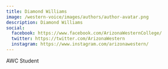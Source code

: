 ```yaml
---
title: Diamond Williams 
image: /western-voice/images/authors/author-avatar.png
description: Diamond Williams 
social:
  facebook: https://www.facebook.com/ArizonaWesternCollege/
  twitter: https://twitter.com/ArizonaWestern
  instagram: https://www.instagram.com/arizonawestern/
---
```


AWC Student